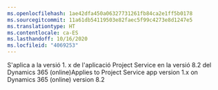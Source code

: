 ```yaml
---
ms.openlocfilehash: 1ae42dfa450a06327731261fb84ca2e1ff5b0178
ms.sourcegitcommit: 11a61db54119503e82faec5f99c4273e8d1247e5
ms.translationtype: HT
ms.contentlocale: ca-ES
ms.lasthandoff: 10/16/2020
ms.locfileid: "4069253"
---
```

<span data-ttu-id="c1583-101">S'aplica a la versió 1. x de l'aplicació Project Service en la versió 8.2 del Dynamics 365 (online)</span><span class="sxs-lookup"><span data-stu-id="c1583-101">Applies to Project Service app version 1.x on Dynamics 365 (online) version 8.2</span></span>


